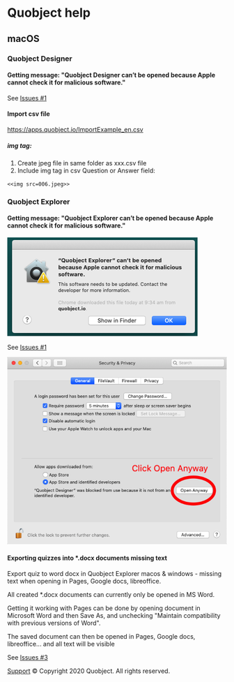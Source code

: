 # Quobject help

## macOS

### Quobject Designer

#### Getting message: "Quobject Designer can’t be opened because Apple cannot check it for malicious software."

See [Issues #1](https://github.com/Quobject/quobject/issues/1)

#### Import csv file

[
https://apps.quobject.io/ImportExample_en.csv
](
https://apps.quobject.io/ImportExample_en.csv
)

##### img tag:
1. Create jpeg file in same folder as xxx.csv file
2. Include img tag in csv Question or Answer field:
```
<<img src=006.jpeg>>
```



### Quobject Explorer

#### Getting message: "Quobject Explorer can’t be opened because Apple cannot check it for malicious software."

![Warning Message](WarningMessage.png "Warning Message")


See [Issues #1](https://github.com/Quobject/quobject/issues/1)

![Warning Message](macosPrefSec.png "macos preferenceses security")

#### Exporting quizzes into *.docx documents missing text

Export quiz to word docx in Quobject Explorer macos & windows - missing text when opening in Pages, Google docs, libreoffice. 

All created *.docx documents can currently only be opened in MS Word. 

Getting it working with Pages can be done by opening document in Microsoft Word and then Save As, and unchecking "Maintain compatibility with previous versions of Word".

The saved document can then be opened in Pages, Google docs, libreoffice... and all text will be visible

See [Issues #3](https://github.com/Quobject/quobject/issues/3)




[Support](http://support.quobject.io/)
© Copyright 2020 Quobject. All rights reserved.
